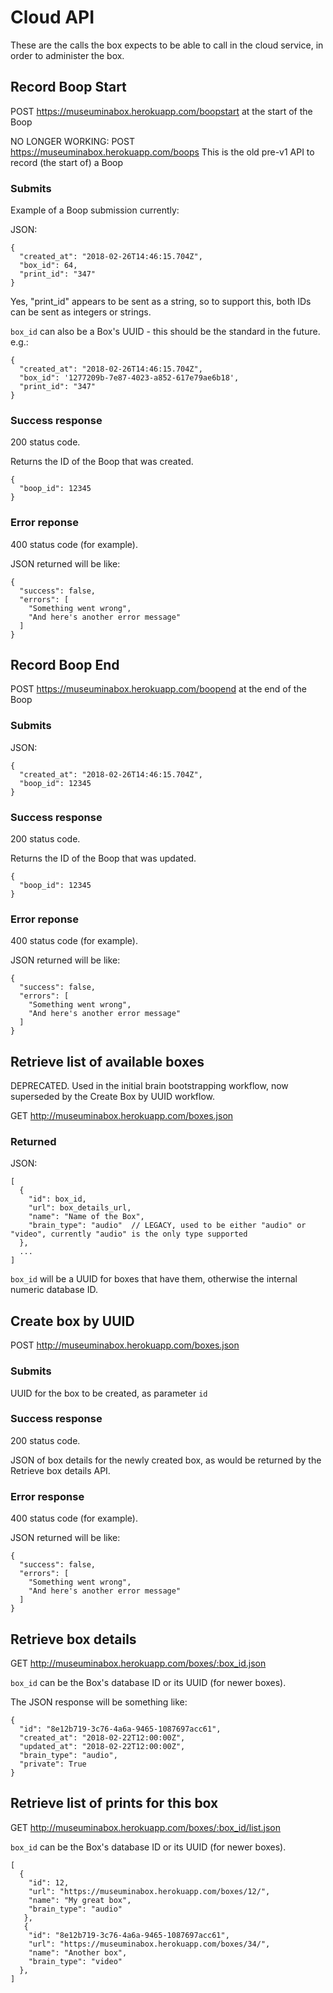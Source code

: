 # Cloud API

These are the calls the box expects to be able to call in the cloud service, in order to administer the box.

## Record Boop Start

POST https://museuminabox.herokuapp.com/boopstart at the start of the Boop

NO LONGER WORKING: POST https://museuminabox.herokuapp.com/boops This is the old pre-v1 API to record (the start of) a Boop

### Submits

Example of a Boop submission currently:

JSON:
```
{ 
  "created_at": "2018-02-26T14:46:15.704Z", 
  "box_id": 64, 
  "print_id": "347"
}
```

 Yes, "print_id" appears to be sent as a string, so to support this, both IDs can be sent as integers or strings.
 
`box_id` can also be a Box's UUID - this should be the standard in the future. e.g.:

```
{ 
  "created_at": "2018-02-26T14:46:15.704Z", 
  "box_id": '1277209b-7e87-4023-a852-617e79ae6b18', 
  "print_id": "347"
}
```

### Success response

200 status code.

Returns the ID of the Boop that was created.

```
{
  "boop_id": 12345
}
```

### Error reponse 

400 status code (for example).

JSON returned will be like:

```
{
  "success": false,
  "errors": [
    "Something went wrong",
    "And here's another error message"
  ]
}
```

## Record Boop End

POST https://museuminabox.herokuapp.com/boopend at the end of the Boop

### Submits

JSON:
```
{ 
  "created_at": "2018-02-26T14:46:15.704Z", 
  "boop_id": 12345
}
```

### Success response

200 status code.

Returns the ID of the Boop that was updated.

```
{
  "boop_id": 12345
}
```

### Error reponse

400 status code (for example).

JSON returned will be like:

```
{
  "success": false,
  "errors": [
    "Something went wrong",
    "And here's another error message"
  ]
}
```

## Retrieve list of available boxes

DEPRECATED.  Used in the initial brain bootstrapping workflow, now superseded by the Create Box by UUID workflow.

GET http://museuminabox.herokuapp.com/boxes.json

### Returned

JSON:
```
[
  {
    "id": box_id, 
    "url": box_details_url,
    "name": "Name of the Box",
    "brain_type": "audio"  // LEGACY, used to be either "audio" or "video", currently "audio" is the only type supported
  },
  ...
]
```

`box_id` will be a UUID for boxes that have them, otherwise the internal numeric database ID.

## Create box by UUID

POST http://museuminabox.herokuapp.com/boxes.json

### Submits

UUID for the box to be created, as parameter `id`

### Success response

200 status code.

JSON of box details for the newly created box, as would be returned by the Retrieve box details API.

### Error response

400 status code (for example).

JSON returned will be like:

```
{
  "success": false,
  "errors": [
    "Something went wrong",
    "And here's another error message"
  ]
}
```
 
## Retrieve box details

GET http://museuminabox.herokuapp.com/boxes/:box_id.json

`box_id` can be the Box's database ID or its UUID (for newer boxes).

The JSON response will be something like:

```
{
  "id": "8e12b719-3c76-4a6a-9465-1087697acc61",
  "created_at": "2018-02-22T12:00:00Z",
  "updated_at": "2018-02-22T12:00:00Z",
  "brain_type": "audio",
  "private": True
}
```

## Retrieve list of prints for this box

GET http://museuminabox.herokuapp.com/boxes/:box_id/list.json

`box_id` can be the Box's database ID or its UUID (for newer boxes).
 
```
[
  {
    "id": 12,
    "url": "https://museuminabox.herokuapp.com/boxes/12/",
    "name": "My great box",
    "brain_type": "audio"
   },
   {
    "id": "8e12b719-3c76-4a6a-9465-1087697acc61",
    "url": "https://museuminabox.herokuapp.com/boxes/34/",
    "name": "Another box",
    "brain_type": "video"
  },
]
```

